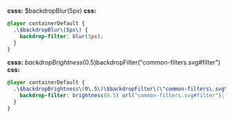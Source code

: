 **csss:** $backdropBlur(5px)
**css:**
```css
@layer containerDefault {
  .\$backdropBlur\(5px\) {
    backdrop-filter: blur(5px);
  }
}
```

**csss:** $backdropBrightness(0.5)$backdropFilter("common-filters.svg#filter")
**css:**
```css
@layer containerDefault {
  .\$backdropBrightness\(0\.5\)\$backdropFilter\(\"common-filters\.svg\#filter\"\) {
    backdrop-filter: brightness(0.5) url("common-filters.svg#filter");
  }
}
```